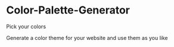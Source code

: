 # Color-Palette-Generator
Pick your colors

Generate a color theme for your website and use them as you like
